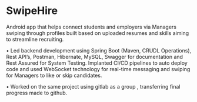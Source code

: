 # SwipeHire
Android app that helps connect students and employers via Managers swiping through profiles built based on uploaded resumes and skills aiming to streamline recruiting.


• Led backend development using Spring Boot (Maven, CRUDL Operations), Rest API’s, Postman, Hibernate, MySQL, Swagger for documentation and Rest Assured for System Testing. Implanted CI/CD pipelines to auto deploy code and used WebSocket technology for real-time messaging and swiping for Managers to like or skip candidates.


• Worked on the same project using gitlab as a group , transferring final progress made to github.
